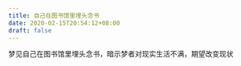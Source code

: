 ```yaml
---
title: 自己在图书馆里埋头念书
date: 2020-02-15T20:54:12+08:00
draft: false
---
```


梦见自己在图书馆里埋头念书，暗示梦者对现实生活不满，期望改变现状